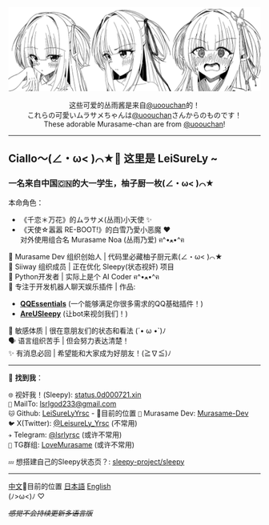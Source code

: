 ![Kawaii Murasame!](./kawaii.jpg)

<p align="center">
这些可爱的丛雨酱是来自<a href="https://x.com/uoouchan">@uoouchan</a>的！<br>
これらの可愛いムラサメちゃんは<a href="https://x.com/uoouchan">@uoouchan</a>さんからのものです！<br>
These adorable Murasame-chan are from <a href="https://x.com/uoouchan">@uoouchan</a>! 
</p>

---

## Ciallo～(∠・ω< )⌒★👋 这里是 LeiSureLy ~

### 一名来自中国🇨🇳的大一学生，柚子厨一枚(∠・ω< )⌒★

本命角色：

- 《千恋＊万花》的ムラサメ(丛雨)小天使 ✨   
- 《天使☆嚣嚣 RE-BOOT!》的白雪乃愛小恶魔 ❤️   
  对外使用组合名 Murasame Noa (丛雨乃爱) ฅ^•ﻌ•^ฅ

🎌 Murasame Dev 组织创始人 | 代码里必藏柚子厨元素(∠・ω< )⌒★   
🐾 Siiway 组织成员 | 正在优化 Sleepy(状态视奸) 项目   
🐍 Python开发者 | 实际上是个 AI Coder ฅ^•ﻌ•^ฅ   
🤖 专注于开发机器人聊天娱乐插件 | 作品:  

- [**QQEssentials**](https://github.com/Murasame-Dev/nonebot-plugin-qqessentials) (一个能够满足你很多需求的QQ基础插件！)
- [**AreUSleepy**](https://github.com/Murasame-Dev/nonebot-plugin-areusleepy) (让bot来视剑我们！)

💭 敏感体质 | 很在意朋友们的状态和看法 (´• ω •`)ﾉ   
🗣️ 语言组织苦手 | 但会努力表达清楚！   
✨ 有消息必回 | 希望能和大家成为好朋友！(≧∇≦)ﾉ

---

📡 **找到我**：

`🌐` 视奸我！(Sleepy): [status.0d000721.xin](https://status.0d000721.xin)  
`📧` MailTo: [lsrlgod233@gmail.com](mailto:lsrlgod233@gmail.com)  
`🐱` Github: [LeiSureLyYrsc](https://github.com/LeiSureLyYrsc)  - 📍目前的位置
`🍊` Murasame Dev: [Murasame-Dev](https://github.com/Murasame-Dev)  
`🐦` X(Twitter): [@LeisureLy_Yrsc](https://twitter.com/LeisureLy_Yrsc) (不常用)  
`✈️` Telegram: [@lsrlyrsc](https://t.me/lsrlyrsc) (或许不常用)  
`👥` TG群组: [LoveMurasame](https://t.me/LoveMurasame) (或许不常用)  

`💤` 想搭建自己的Sleepy状态页？: [sleepy-project/sleepy](https://github.com/sleepy-project/sleepy)

---

[中文](https://github.com/LeiSureLyYrsc)📍目前的位置 [日本語](./README-Japanese.md) [English](./README-English)   
(ﾉ>ω<)ﾉ ♡

~~*感觉不会持续更新多语言版*~~










